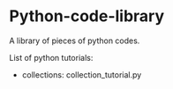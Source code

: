 # Python-code-library
A library of pieces of python codes.

List of python tutorials:
  - collections: collection_tutorial.py


